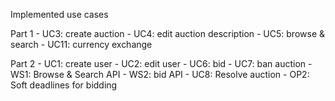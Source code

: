 Implemented use cases

Part 1
    - UC3: create auction
    - UC4: edit auction description
    - UC5: browse & search
    - UC11: currency exchange
    
Part 2
    - UC1: create user
    - UC2: edit user
    - UC6: bid
    - UC7: ban auction
    - WS1: Browse & Search API
    - WS2: bid API
    - UC8: Resolve auction
    - OP2: Soft deadlines for bidding